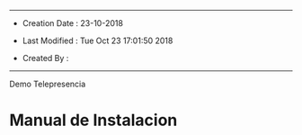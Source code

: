 -----
* Creation Date : 23-10-2018

* Last Modified : Tue Oct 23 17:01:50 2018

* Created By :
-----


Demo Telepresencia


# Manual de Instalacion

